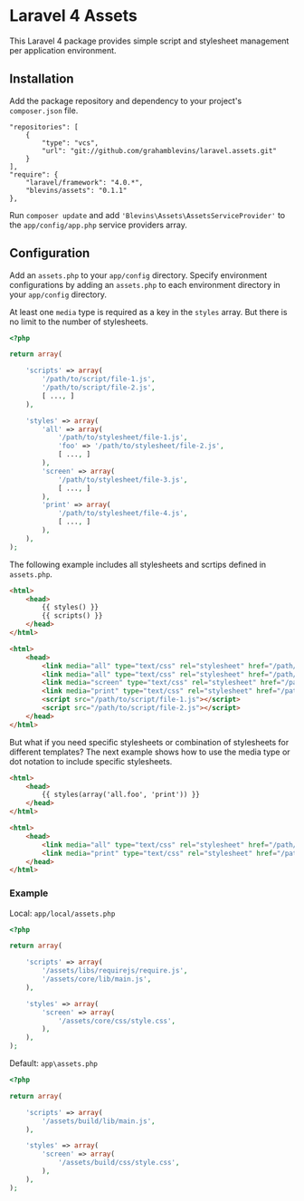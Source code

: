 # Laravel 4 Assets

This Laravel 4 package provides simple script and stylesheet management per application environment.

## Installation

Add the package repository and dependency to your project's `composer.json` file.

	"repositories": [
		{
            "type": "vcs",
            "url": "git://github.com/grahamblevins/laravel.assets.git"
        }
	],
	"require": {
		"laravel/framework": "4.0.*",
		"blevins/assets": "0.1.1"
	},

Run `composer update` and add `'Blevins\Assets\AssetsServiceProvider'` to the `app/config/app.php` service providers array.

## Configuration

Add an `assets.php` to your `app/config` directory. Specify environment configurations by adding an `assets.php` to each environment directory in your `app/config` directory.

At least one `media` type is required as a key in the `styles` array. But there is no limit to the number of stylesheets.

```php
<?php

return array(

	'scripts' => array(
		'/path/to/script/file-1.js',
		'/path/to/script/file-2.js',
		[ ..., ]
	),

	'styles' => array(
		'all' => array(
			'/path/to/stylesheet/file-1.js',
			'foo' => '/path/to/stylesheet/file-2.js',
			[ ..., ]
		),
		'screen' => array(
			'/path/to/stylesheet/file-3.js',
			[ ..., ]
		),
		'print' => array(
			'/path/to/stylesheet/file-4.js',
			[ ..., ]
		),
	),
);
```

The following example includes all stylesheets and scrtips defined in `assets.php`.

```html
<html>
	<head>
		{{ styles() }}
		{{ scripts() }}
	</head>
</html>
```

```html
<html>
	<head>
		<link media="all" type="text/css" rel="stylesheet" href="/path/to/stylesheet/file-1.js">
		<link media="all" type="text/css" rel="stylesheet" href="/path/to/stylesheet/file-2.js">
		<link media="screen" type="text/css" rel="stylesheet" href="/path/to/stylesheet/file-3.js">
		<link media="print" type="text/css" rel="stylesheet" href="/path/to/stylesheet/file-4.js">
		<script src="/path/to/script/file-1.js"></script>
		<script src="/path/to/script/file-2.js"></script>
	</head>
</html>
```

But what if you need specific stylesheets or combination of stylesheets for different templates? The next example shows how to use the media type or dot notation to include specific stylesheets.

```html
<html>
	<head>
		{{ styles(array('all.foo', 'print')) }}
	</head>
</html>
```

```html
<html>
	<head>
		<link media="all" type="text/css" rel="stylesheet" href="/path/to/stylesheet/file-2.js">
		<link media="print" type="text/css" rel="stylesheet" href="/path/to/stylesheet/file-4.js">
	</head>
</html>
```

### Example

Local: `app/local/assets.php`

```php
<?php

return array(

	'scripts' => array(
		'/assets/libs/requirejs/require.js',
		'/assets/core/lib/main.js',
	),

	'styles' => array(
		'screen' => array(
			'/assets/core/css/style.css',
		),
	),
);
```

Default: `app\assets.php`

```php
<?php

return array(

	'scripts' => array(
		'/assets/build/lib/main.js',
	),

	'styles' => array(
		'screen' => array(
			'/assets/build/css/style.css',
		),
	),
);
```